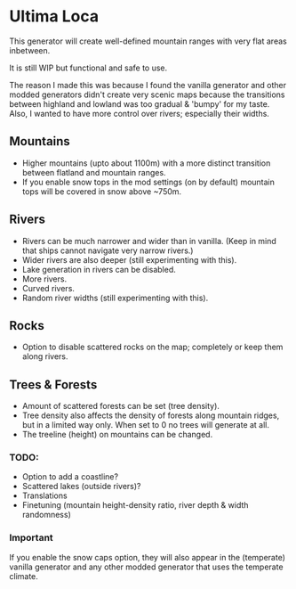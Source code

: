 # Ultima Loca

This generator will create well-defined mountain ranges with very flat areas inbetween.

It is still WIP but functional and safe to use.

The reason I made this was because I found the vanilla generator and other modded generators didn't create very scenic maps because the transitions between highland and lowland was too gradual & 'bumpy' for my taste. Also, I wanted to have more control over rivers; especially their widths.

## Mountains
- Higher mountains (upto about 1100m) with a more distinct transition between flatland and mountain ranges.
- If you enable snow tops in the mod settings (on by default) mountain tops will be covered in snow above ~750m.

## Rivers
- Rivers can be much narrower and wider than in vanilla. (Keep in mind that ships cannot navigate very narrow rivers.)
- Wider rivers are also deeper (still experimenting with this).
- Lake generation in rivers can be disabled.
- More rivers.
- Curved rivers.
- Random river widths (still experimenting with this).

## Rocks
- Option to disable scattered rocks on the map; completely or keep them along rivers.

## Trees & Forests
- Amount of scattered forests can be set (tree density).
- Tree density also affects the density of forests along mountain ridges, but in a limited way only. When set to 0 no trees will generate at all.
- The treeline (height) on mountains can be changed.

### TODO:
- Option to add a coastline?
- Scattered lakes (outside rivers)?
- Translations
- Finetuning (mountain height-density ratio, river depth & width randomness)

### Important
If you enable the snow caps option, they will also appear in the (temperate) vanilla generator and any other modded generator that uses the temperate climate.
